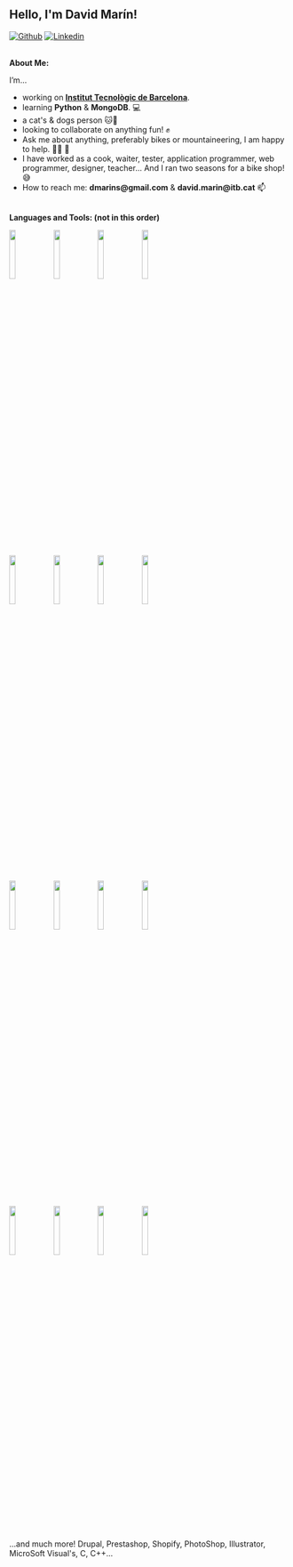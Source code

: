 ## Hello, I'm David Marín!

<!-- Your badges
You can use the website to generate badges: https://shields.io/
-->

[![Github](https://img.shields.io/badge/-Github-000?style=flat&logo=Github&logoColor=white)](https://github.com/Walter-Hartwell-White)
[![Linkedin](https://img.shields.io/badge/-LinkedIn-blue?style=flat&logo=Linkedin&logoColor=white)](https://www.linkedin.com/in/david-mar%C3%ADn-salvador-0118b832/)
<br /><br />


**About Me:**

I’m...
- working on __[Institut Tecnològic de Barcelona](https://github.com/zjayers/chalkboard)__.
- learning __Python__ & __MongoDB__. 💻
- a cat's & dogs person 🐱🐶
- looking to collaborate on anything fun! ✊
- Ask me about anything, preferably bikes or mountaineering, I am happy to help. 🚴‍♂️ 🌄
- I have worked as a cook, waiter, tester, application programmer, web programmer, designer, teacher... And I ran two seasons for a bike shop! 😅
- How to reach me: __dmarins@gmail.com__ & __david.marin@itb.cat__ 📫
<br /><br />

**Languages and Tools: (not in this order)**
<p>
  <code><img width="15%" src="https://www.vectorlogo.zone/logos/w3_html5/w3_html5-ar21.svg"></code>
  <code><img width="15%" src="https://www.vectorlogo.zone/logos/w3_css/w3_css-ar21.svg"></code>
  <code><img width="15%" src="https://www.vectorlogo.zone/logos/php/php-ar21.svg"></code>
  <code><img width="15%" src="https://www.vectorlogo.zone/logos/yiiframework/yiiframework-ar21.svg"></code>
  <br />
  <code><img width="15%" src="https://www.vectorlogo.zone/logos/javascript/javascript-ar21.svg"></code>
  <code><img width="15%" src="https://www.vectorlogo.zone/logos/kotlinlang/kotlinlang-ar21.svg"></code>
  <code><img width="15%" src="https://www.vectorlogo.zone/logos/nodejs/nodejs-ar21.svg"></code>
  <code><img width="15%" src="https://www.vectorlogo.zone/logos/expressjs/expressjs-ar21.svg"></code>
  <br />
  <code><img width="15%" src="https://www.vectorlogo.zone/logos/getbootstrap/getbootstrap-ar21.svg"></code>
  <code><img width="15%" src="https://www.vectorlogo.zone/logos/jquery/jquery-ar21.svg"></code>
  <code><img width="15%" src="https://www.vectorlogo.zone/logos/mysql/mysql-ar21.svg"></code>
  <code><img width="15%" src="https://www.vectorlogo.zone/logos/sqlite/sqlite-ar21.svg"></code>
  <br />
  <code><img width="15%" src="https://www.vectorlogo.zone/logos/git-scm/git-scm-ar21.svg"></code>
  <code><img width="15%" src="https://www.vectorlogo.zone/logos/docker/docker-ar21.svg"></code>
  <code><img width="15%" src="https://www.vectorlogo.zone/logos/apache/apache-ar21.svg"></code>
  <code><img width="15%" src="https://www.vectorlogo.zone/logos/wordpress/wordpress-ar21.svg"></code>
</p>
...and much more! Drupal, Prestashop, Shopify, PhotoShop, Illustrator, MicroSoft Visual's, C, C++...
